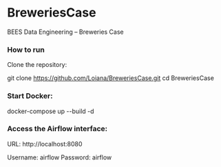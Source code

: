 # BreweriesCase
BEES Data Engineering – Breweries Case


### How to run
Clone the repository:

git clone https://github.com/Loiana/BreweriesCase.git
cd BreweriesCase

### Start Docker:

docker-compose up --build -d

### Access the Airflow interface:

URL: http://localhost:8080

Username: airflow
Password: airflow


